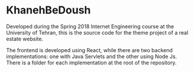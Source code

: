 # KhanehBeDoush

Developed during the Spring 2018 Internet Engineering course at the University of Tehran, this is the source code for the theme project of a real estate website.

The frontend is developed using React, while there are two backend implementations: one with Java Servlets and the other using Node Js. There is a folder for each implementation at the root of the repository.
